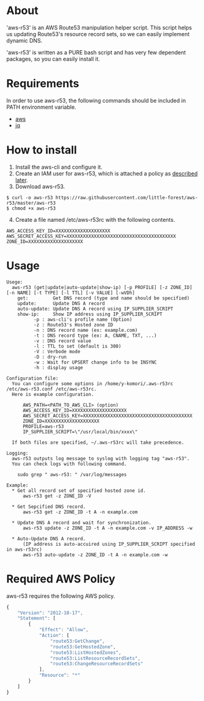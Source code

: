 # About

'aws-r53' is an AWS Route53 manipulation helper script.
This script helps us updating Route53's resource record sets, so we can easily implement dynamic DNS.

'aws-r53' is written as a PURE bash script and has very few dependent packages, so you can easily install it.

# Requirements

In order to use aws-r53, the following commands should be included in PATH environment variable. 

* [aws](https://aws.amazon.com/cli/)
* [jq](https://stedolan.github.io/jq/)

# How to install

1. Install the aws-cli and configure it.
2. Create an IAM user for aws-r53, which is attached a policy as [described later](#required-aws-policy).
3. Download aws-r53.

```
$ curl -o aws-r53 https://raw.githubusercontent.com/little-forest/aws-r53/master/aws-r53
$ chmod +x aws-r53
```

4. Create a file named /etc/aws-r53rc with the following contents. 
```
AWS_ACCESS_KEY_ID=XXXXXXXXXXXXXXXXXXXX
AWS_SECRET_ACCESS_KEY=XXXXXXXXXXXXXXXXXXXXXXXXXXXXXXXXXXXXXXXX
ZONE_ID=XXXXXXXXXXXXXXXXXXXX
```


# Usage

```
Usege:
  aws-r53 (get|update|auto-update|show-ip) [-p PROFILE] [-z ZONE_ID] [-n NAME] [-t TYPE] [-l TTL] [-v VALUE] [-wVDh]
    get:         Get DNS record (type and name should be specified)
    update:      Update DNS A record
    auto-update: Update DNS A record using IP_SUPPLIER_SCRIPT
    show-ip:     Show IP address using IP_SUPPLIER_SCRIPT
          -p : aws-cli's profile name (Option)
          -z : Route53's Hosted zone ID
          -n : DNS record name (ex: example.com)
          -t : DNS record type (ex: A, CNAME, TXT, ...)
          -v : DNS record value
          -l : TTL to set (default is 300)
          -V : Verbode mode
          -D : dry-run
          -w : Wait for UPSERT change info to be INSYNC
          -h : display usage

Configuration file:
  You can configure some options in /home/y-komori/.aws-r53rc /etc/aws-r53.conf /etc/aws-r53rc.
  Here is example configuration.

      AWS_PATH=<PATH_TO_AWS_CLI> (option)
      AWS_ACCESS_KEY_ID=XXXXXXXXXXXXXXXXXXXX
      AWS_SECRET_ACCESS_KEY=XXXXXXXXXXXXXXXXXXXXXXXXXXXXXXXXXXXXXXXX
      ZONE_ID=XXXXXXXXXXXXXXXXXXXX
      PROFILE=aws-r53
      IP_SUPPLIER_SCRIPT=\"/usr/local/bin/xxxx\"

  If both files are specified, ~/.aws-r53rc will take precedence.

Logging:
  aws-r53 outputs log message to syslog with logging tag "aws-r53".
  You can check logs with following command.

    sudo grep " aws-r53: " /var/log/messages

Example:
  * Get all record set of specified hosted zone id.
      aws-r53 get -z ZONE_ID -V

  * Get Sepcified DNS record.
      aws-r53 get -z ZONE_ID -t A -n example.com

  * Update DNS A record and wait for synchronization.
      aws-r53 update -z ZONE_ID -t A -n example.com -v IP_ADDRESS -w

  * Auto-Update DNS A record.
      (IP address is auto-accuired using IP_SUPPLIER_SCRIPT specified in aws-r53rc)
      aws-r53 auto-update -z ZONE_ID -t A -n example.com -w
```

# Required AWS Policy

aws-r53 requires the following AWS policy.

```javascript
{
    "Version": "2012-10-17",
    "Statement": [
        {
            "Effect": "Allow",
            "Action": [
                "route53:GetChange",
                "route53:GetHostedZone",
                "route53:ListHostedZones",
                "route53:ListResourceRecordSets",
                "route53:ChangeResourceRecordSets"
            ],
            "Resource": "*"
        }
    ]
}
```

